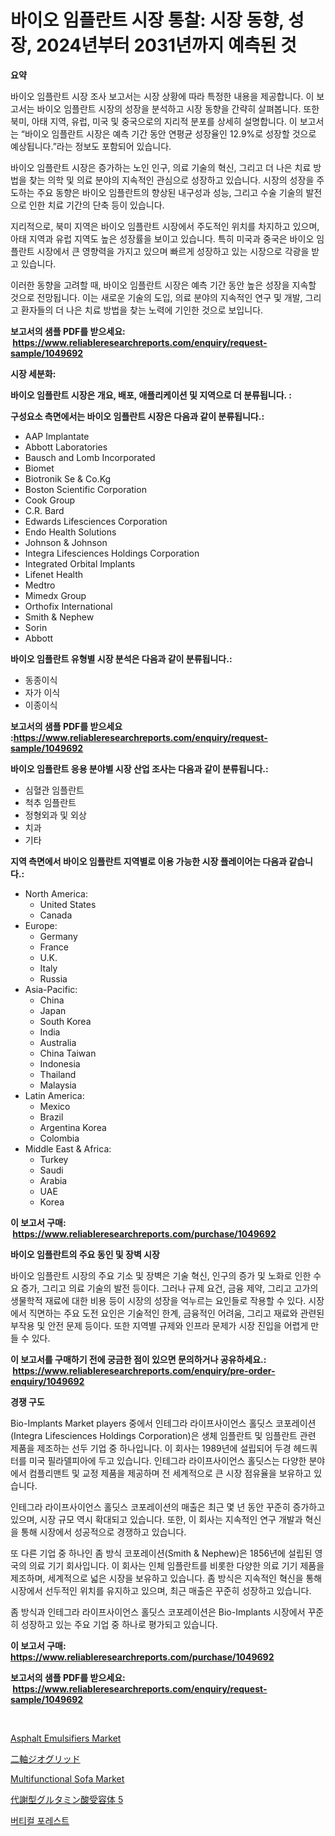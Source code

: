 <p><h1>바이오 임플란트 시장 통찰: 시장 동향, 성장, 2024년부터 2031년까지 예측된 것</h1></p><p><strong>요약</strong></p>
<p><p>바이오 임플란트 시장 조사 보고서는 시장 상황에 따라 특정한 내용을 제공합니다. 이 보고서는 바이오 임플란트 시장의 성장을 분석하고 시장 동향을 간략히 살펴봅니다. 또한 북미, 아태 지역, 유럽, 미국 및 중국으로의 지리적 분포를 상세히 설명합니다. 이 보고서는 “바이오 임플란트 시장은 예측 기간 동안 연평균 성장율인 12.9%로 성장할 것으로 예상됩니다.”라는 정보도 포함되어 있습니다.</p><p>바이오 임플란트 시장은 증가하는 노인 인구, 의료 기술의 혁신, 그리고 더 나은 치료 방법을 찾는 의학 및 의료 분야의 지속적인 관심으로 성장하고 있습니다. 시장의 성장을 주도하는 주요 동향은 바이오 임플란트의 향상된 내구성과 성능, 그리고 수술 기술의 발전으로 인한 치료 기간의 단축 등이 있습니다.</p><p>지리적으로, 북미 지역은 바이오 임플란트 시장에서 주도적인 위치를 차지하고 있으며, 아태 지역과 유럽 지역도 높은 성장률을 보이고 있습니다. 특히 미국과 중국은 바이오 임플란트 시장에서 큰 영향력을 가지고 있으며 빠르게 성장하고 있는 시장으로 각광을 받고 있습니다.</p><p>이러한 동향을 고려할 때, 바이오 임플란트 시장은 예측 기간 동안 높은 성장을 지속할 것으로 전망됩니다. 이는 새로운 기술의 도입, 의료 분야의 지속적인 연구 및 개발, 그리고 환자들의 더 나은 치료 방법을 찾는 노력에 기인한 것으로 보입니다.</p></p>
<p><strong>보고서의 샘플 PDF를 받으세요: &nbsp;<a href="https://www.reliableresearchreports.com/enquiry/request-sample/1049692">https://www.reliableresearchreports.com/enquiry/request-sample/1049692</a></strong></p>
<p><strong>시장 세분화:</strong></p>
<p><strong> 바이오 임플란트 시장은 개요, 배포, 애플리케이션 및 지역으로 더 분류됩니다. :</strong></p>
<p><strong>구성요소 측면에서는 바이오 임플란트 시장은 다음과 같이 분류됩니다.:</strong></p>
<p><ul><li>AAP Implantate</li><li>Abbott Laboratories</li><li>Bausch and Lomb Incorporated</li><li>Biomet</li><li>Biotronik Se & Co.Kg</li><li>Boston Scientific Corporation</li><li>Cook Group</li><li>C.R. Bard</li><li>Edwards Lifesciences Corporation</li><li>Endo Health Solutions</li><li>Johnson & Johnson</li><li>Integra Lifesciences Holdings Corporation</li><li>Integrated Orbital Implants</li><li>Lifenet Health</li><li>Medtro</li><li>Mimedx Group</li><li>Orthofix International</li><li>Smith & Nephew</li><li>Sorin</li><li>Abbott</li></ul></p>
<p><strong> 바이오 임플란트 유형별 시장 분석은 다음과 같이 분류됩니다.:</strong></p>
<p><ul><li>동종이식</li><li>자가 이식</li><li>이종이식</li></ul></p>
<p><strong>보고서의 샘플 PDF를 받으세요 :<a href="https://www.reliableresearchreports.com/enquiry/request-sample/1049692">https://www.reliableresearchreports.com/enquiry/request-sample/1049692</a></strong></p>
<p><strong> 바이오 임플란트 응용 분야별 시장 산업 조사는 다음과 같이 분류됩니다.:</strong></p>
<p><ul><li>심혈관 임플란트</li><li>척추 임플란트</li><li>정형외과 및 외상</li><li>치과</li><li>기타</li></ul></p>
<p><strong>지역 측면에서 바이오 임플란트 지역별로 이용 가능한 시장 플레이어는 다음과 같습니다.:</strong></p>
<p><ul>
    <li>
        North America:
        <ul>
            <li>United States</li>
            <li>Canada</li>
        </ul>
    </li>
    <li>
        Europe:
        <ul>
            <li>Germany</li>
            <li>France</li>
            <li>U.K.</li>
            <li>Italy</li>
            <li>Russia</li>
        </ul>
    </li>
    <li>
        Asia-Pacific:
        <ul>
            <li>China</li>
            <li>Japan</li>
            <li>South Korea</li>
            <li>India</li>
            <li>Australia</li>
            <li>China Taiwan</li>
            <li>Indonesia</li>
            <li>Thailand</li>
            <li>Malaysia</li>
        </ul>
    </li>
    <li>
        Latin America:
        <ul>
            <li>Mexico</li>
            <li>Brazil</li>
            <li>Argentina Korea</li>
            <li>Colombia</li>
        </ul>
    </li>
    <li>
        Middle East & Africa:
        <ul>
            <li>Turkey</li>
            <li>Saudi</li>
            <li>Arabia</li>
            <li>UAE</li>
            <li>Korea</li>
        </ul>
    </li>
    </ul></p>
<p><strong>이 보고서 구매: &nbsp;<a href="https://www.reliableresearchreports.com/purchase/1049692">https://www.reliableresearchreports.com/purchase/1049692</a></strong></p>
<p><strong>바이오 임플란트의 주요 동인 및 장벽 시장</strong></p>
<p><p>바이오 임플란트 시장의 주요 기소 및 장벽은 기술 혁신, 인구의 증가 및 노화로 인한 수요 증가, 그리고 의료 기술의 발전 등이다. 그러나 규제 요건, 금융 제약, 그리고 고가의 생물학적 재료에 대한 비용 등이 시장의 성장을 억누르는 요인들로 작용할 수 있다. 시장에서 직면하는 주요 도전 요인은 기술적인 한계, 금융적인 어려움, 그리고 재료와 관련된 부작용 및 안전 문제 등이다. 또한 지역별 규제와 인프라 문제가 시장 진입을 어렵게 만들 수 있다.</p></p>
<p><strong>이 보고서를 구매하기 전에 궁금한 점이 있으면 문의하거나 공유하세요.: &nbsp;<a href="https://www.reliableresearchreports.com/enquiry/pre-order-enquiry/1049692">https://www.reliableresearchreports.com/enquiry/pre-order-enquiry/1049692</a></strong></p>
<p><strong>경쟁 구도</strong></p>
<p><p>Bio-Implants Market players 중에서 인테그라 라이프사이언스 홀딧스 코포레이션(Integra Lifesciences Holdings Corporation)은 생체 임플란트 및 임플란트 관련 제품을 제조하는 선두 기업 중 하나입니다. 이 회사는 1989년에 설립되어 두경 헤드쿼터를 미국 필라델피아에 두고 있습니다. 인테그라 라이프사이언스 홀딧스는 다양한 분야에서 컴플리맨트 및 교정 제품을 제공하며 전 세계적으로 큰 시장 점유율을 보유하고 있습니다.</p><p>인테그라 라이프사이언스 홀딧스 코포레이션의 매출은 최근 몇 년 동안 꾸준히 증가하고 있으며, 시장 규모 역시 확대되고 있습니다. 또한, 이 회사는 지속적인 연구 개발과 혁신을 통해 시장에서 성공적으로 경쟁하고 있습니다.</p><p>또 다른 기업 중 하나인 좀 방식 코포레이션(Smith & Nephew)은 1856년에 설립된 영국의 의료 기기 회사입니다. 이 회사는 인체 임플란트를 비롯한 다양한 의료 기기 제품을 제조하며, 세계적으로 넓은 시장을 보유하고 있습니다. 좀 방식은 지속적인 혁신을 통해 시장에서 선두적인 위치를 유지하고 있으며, 최근 매출은 꾸준히 성장하고 있습니다.</p><p>좀 방식과 인테그라 라이프사이언스 홀딧스 코포레이션은 Bio-Implants 시장에서 꾸준히 성장하고 있는 주요 기업 중 하나로 평가되고 있습니다.</p></p>
<p><strong>이 보고서 구매: &nbsp; <a href="https://www.reliableresearchreports.com/purchase/1049692">https://www.reliableresearchreports.com/purchase/1049692</a></strong></p>
<p><strong>보고서의 샘플 PDF를 받으세요: &nbsp;<a href="https://www.reliableresearchreports.com/enquiry/request-sample/1049692">https://www.reliableresearchreports.com/enquiry/request-sample/1049692</a></strong><strong></strong></p>
<p>&nbsp;</p>
<p><p><a href="https://issuu.com/reportprime-2/docs/asphalt-emulsifiers-market-size-2030.pptx">Asphalt Emulsifiers Market</a></p><p><a href="https://github.com/jkjreqjscoxx7/Market-Research-Report-List-1/blob/main/33847516272.md">二軸ジオグリッド</a></p><p><a href="https://github.com/jerrycopelandthomaswsqd8q/Market-Research-Report-List-1/blob/main/multifunctional-sofa-market.md">Multifunctional Sofa Market</a></p><p><a href="https://github.com/hilmi-2a/Market-Research-Report-List-1/blob/main/30232316273.md">代謝型グルタミン酸受容体 5</a></p><p><a href="https://github.com/nuekbpymrrz5/Market-Research-Report-List-1/blob/main/62892725645.md">버티컬 포레스트</a></p></p>